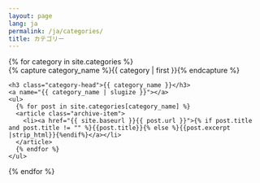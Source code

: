 ```yaml
---
layout: page
lang: ja
permalink: /ja/categories/
title: カテゴリー
---
```



<div id="archives">
{% for category in site.categories %}
  <div class="archive-group">
    {% capture category_name %}{{ category | first }}{% endcapture %}
    <div id="#{{ category_name | slugize }}"></div>
    <p></p>
    
    <h3 class="category-head">{{ category_name }}</h3>
    <a name="{{ category_name | slugize }}"></a>
    <ul>
      {% for post in site.categories[category_name] %}
      <article class="archive-item">
        <li><a href="{{ site.baseurl }}{{ post.url }}">{% if post.title and post.title != "" %}{{post.title}}{% else %}{{post.excerpt |strip_html}}{%endif%}</a></li>
      </article>
      {% endfor %}
    </ul>
  </div>
{% endfor %}
</div>